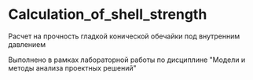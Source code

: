 # Calculation_of_shell_strength

Расчет на прочность гладкой конической обечайки под внутренним давлением

Выполнено в рамках лабораторной работы по дисциплине "Модели и методы анализа проектных решений"
